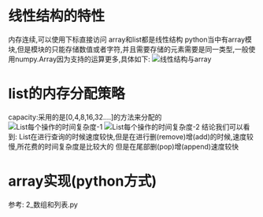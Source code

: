 # 线性结构的特性
  内存连续,可以使用下标直接访问
  array和list都是线性结构
  python当中有array模块,但是模块的只能存储数值或者字符,并且需要存储的元素需要是同一类型,一般使用numpy.Array因为支持的运算更多,具体如下:
  ![线性结构与array](https://blog-1-1256491104.cos.ap-chengdu.myqcloud.com/20190712132119.png)
 
# list的内存分配策略
   capacity:采用的是[0,4,8,16,32....]的方法来分配的
   ![List每个操作的时间复杂度-1](https://blog-1-1256491104.cos.ap-chengdu.myqcloud.com/20190712132254.png)
    ![List每个操作的时间复杂度-2](https://blog-1-1256491104.cos.ap-chengdu.myqcloud.com/20190712132330.png)
 结论我们可以看到:
    List在进行查询的时候速度较快,但是在进行删(remove)增(add)的时候,速度较慢,所花费的时间复杂度是比较大的
    但是在尾部删(pop)增(append)速度较快
 
# array实现(python方式)
   参考: 2_数组和列表.py
